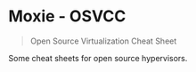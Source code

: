 # Moxie - OSVCC

> Open Source Virtualization Cheat Sheet

Some cheat sheets for open source hypervisors.

